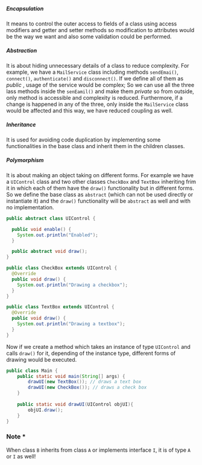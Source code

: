 
##### Encapsulation
It means to control the outer access to fields of a class using access modifiers and getter and setter methods so modification to attributes would be the way we want and also some validation could be performed.

##### Abstraction
It is about hiding unnecessary details of a class to reduce complexity. For example, we have a `MailService` class including methods `sendEmai()`, `connect()`, `authenticate()` and `disconnect()`. If we define all of them as *public* , usage of the service would be complex; So we can use all the three lass methods inside the `senEamil()` and make them *private* so from outside, only method is accessible and complexity is reduced.
Furthermore, if a change is happened in any of the three, only inside the `MailService` class would be affected and this way, we have reduced coupling as well.

##### Inheritance
It is used for avoiding code duplication by implementing some functionalities in the base class and inherit them in the children classes.

##### Polymorphism
It is about making an object taking on different forms. For example we have a `UIControl` class and two other classes `CheckBox` and `TextBox` inheriting frim it in which each of them have the `draw()` functionality but in different forms. So we define the base class as `abstract` (which can not be used directly or instantiate it) and the `draw()` functionality will be `abstract`  as well and with no implementation. 
```java
public abstract class UIControl {

  public void enable() {
    System.out.println("Enabled");
  }

  public abstract void draw();
}
```

```java
public class CheckBox extends UIControl {
  @Override
  public void draw() {
    System.out.println("Drawing a checkbox");
  }
}
```

```java
public class TextBox extends UIControl {
  @Override
  public void draw() {
    System.out.println("Drawing a textbox");
  }
}
```

Now if we create a method which takes an instance of type `UIControl` and calls `draw()` for it, depending of the instance type, different forms of drawing would be executed.
```java
public class Main {
    public static void main(String[] args) {
		drawUI(new TextBox()); // draws a text box
		drawUI(new CheckBox()); // draws a check box
    }
    
	public static void drawUI(UIControl objUI){
		objUI.draw();
	}
}
```


### **Note** *
When class `B` inherits from class `A` or implements interface `I`, it is of type `A` or `I` as well!
